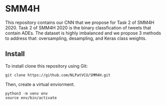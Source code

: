 # SMM4H
This repository contains our CNN that we propose for Task 2 of SMM4H 2020. Task 2 of SMM4H 2020 is the binary classfication of tweets that contain ADEs. The dataset is highly imbalanced and we propose 3 methods to address that: oversampling, desampling, and Keras class weights.

## Install
To install clone this repository using Git:
``` 
git clone https://github.com/NLPatVCU/SMM4H.git 
```
Then, create a virtual enviorment. 
``` 
python3 -m venv env
source env/bin/activate 
```

  

